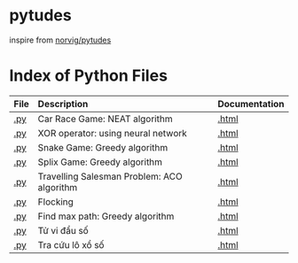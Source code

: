 # pytudes

inspire from [norvig/pytudes](https://github.com/norvig/pytudes)

# Index of Python Files

| **File** | **Description** | **Documentation**|
|:--------|:-------------------|----|
|[.py](https://github.com/sunary/pytudes/blob/master/games/car_race/car_neat.py)|Car Race Game: NEAT algorithm|[.html](https://github.com/sunary/pytudes/blob/master/games/car_race/README.md)|
|[.py](https://github.com/sunary/pytudes/blob/master/utilities/neural_network/xor_nn.py)|XOR operator: using neural network|[.html](https://github.com/sunary/pytudes/blob/master/utilities/neural_network/README.md)|
|[.py](https://github.com/sunary/pytudes/blob/master/games/snake/main.py)|Snake Game: Greedy algorithm|[.html](https://github.com/sunary/pytudes/blob/master/games/snake/README.md)|
|[.py](https://github.com/sunary/pytudes/blob/master/games/splix/main.py)|Splix Game: Greedy algorithm|[.html](https://github.com/sunary/pytudes/blob/master/games/splix/README.md)|
|[.py](https://github.com/sunary/pytudes/blob/master/algorithms/tsp/aco.py)|Travelling Salesman Problem: ACO algorithm|[.html](https://github.com/sunary/pytudes/blob/master/algorithms/tsp/README.md)|
|[.py](https://github.com/sunary/pytudes/blob/master/algorithms/flocking/main.py)|Flocking|[.html](https://github.com/sunary/pytudes/blob/master/algorithms/flocking/README.md)|
|[.py](https://github.com/sunary/pytudes/blob/master/algorithms/max_path/main.py)|Find max path: Greedy algorithm|[.html](https://github.com/sunary/pytudes/blob/master/algorithms/max_path/README.md)|
|[.py](https://github.com/sunary/pytudes/blob/master/functionals/tu_vi/tu_vi.py)|Tử vi đẩu số|[.html](https://github.com/sunary/pytudes/blob/master/functionals/tu_vi/README.md)|
|[.py](https://github.com/sunary/pytudes/blob/master/functionals/vietnam_traditional_lottery/statistic.py)|Tra cứu lô xổ số|[.html](https://github.com/sunary/pytudes/blob/master/functionals/vietnam_traditional_lottery/README.md)|